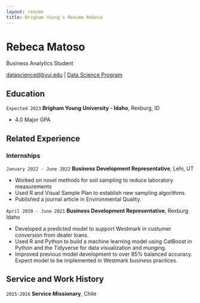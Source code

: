 ```yaml
---
layout: resume
title: Brigham Young's Resume Rebeca 
---
```

# Rebeca Matoso
Business Analytics Student

<div id="webaddress">
<a href="datascience@byui.edu">datascience@byui.edu</a>
| <a href="https://byuidatascience.github.io/development.html">Data Science Program</a>
</div>

<!-- https://www.monique.tech/the-art-of-markdown -->


## Education

`Expected 2023`
__Brigham Young University - Idaho__, Rexburg, ID

- 4.0 Major GPA


## Related Experience

### Internships

`January 2022 - June 2022`
__Business Development Representative__, Lehi, UT

- Worked on novel methods for soil sampling to reduce laboratory measurements
- Used R and Visual Sample Plan to establish new sampling algorithms
- Published a journal article in Environmental Quality.

`April 2020 - June 2021`
__Business Development Representative__, Rexburg Idaho

- Developed a predicted model to support Westmark in custumer conversion from dealer loans.
- Used R and Python to build a machine learning model using CatBoost in Python and the Tidyverse for data visualization and munging. 
- Improved previous model development to over 85% balanced accuracy. Expect model to be implemented in Westmark business practices.


## Service and Work History

`2015-2016`
__Service Missionary__, Chile



<!-- ### Footer

Last updated: May 2013 -->


